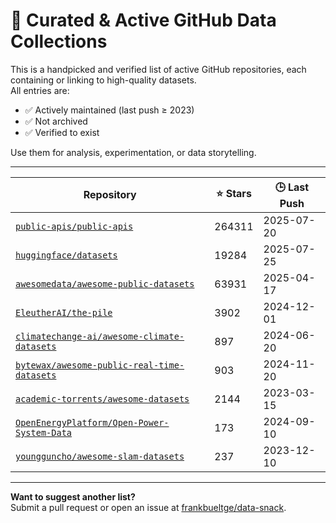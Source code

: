 # 🧰 Curated & Active GitHub Data Collections

This is a handpicked and verified list of active GitHub repositories, each containing or linking to high-quality datasets.  
All entries are:

- ✅ Actively maintained (last push ≥ 2023)  
- ✅ Not archived  
- ✅ Verified to exist  

Use them for analysis, experimentation, or data storytelling.

---

| Repository | ⭐ Stars | 🕒 Last Push |
|------------|---------|--------------|
| [`public-apis/public-apis`](https://github.com/public-apis/public-apis) | 264311 | 2025-07-20 |
| [`huggingface/datasets`](https://github.com/huggingface/datasets) | 19284 | 2025-07-25 |
| [`awesomedata/awesome-public-datasets`](https://github.com/awesomedata/awesome-public-datasets) | 63931 | 2025-04-17 |
| [`EleutherAI/the-pile`](https://github.com/EleutherAI/the-pile) | 3902 | 2024-12-01 |
| [`climatechange-ai/awesome-climate-datasets`](https://github.com/climatechange-ai/awesome-climate-datasets) | 897 | 2024-06-20 |
| [`bytewax/awesome-public-real-time-datasets`](https://github.com/bytewax/awesome-public-real-time-datasets) | 903 | 2024-11-20 |
| [`academic-torrents/awesome-datasets`](https://github.com/academic-torrents/awesome-datasets) | 2144 | 2023-03-15 |
| [`OpenEnergyPlatform/Open-Power-System-Data`](https://github.com/OpenEnergyPlatform/Open-Power-System-Data) | 173 | 2024-09-10 |
| [`youngguncho/awesome-slam-datasets`](https://github.com/youngguncho/awesome-slam-datasets) | 237 | 2023-12-10 |

---

**Want to suggest another list?**  
Submit a pull request or open an issue at [frankbueltge/data-snack](https://github.com/frankbueltge/data-snack).
